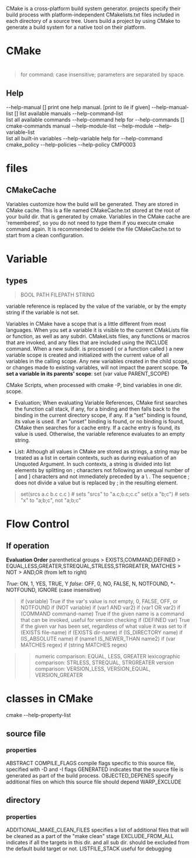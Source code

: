 CMake is a cross-platform build system generator. projects specify their 
build process with platform-independent CMakelists.txt files included in each directory of a source tree. Users build a project by using CMake to 
generate a build system for a native tool on their platform.
#
# CMake 
#
> for command: case insensitive;
> parameters are separated by space.

## Help
--help-manual <man> [<f>]
    print one help manual. [print to <f>ile if given]
--help-manual-list [<f>]
    list available manuals
--help-command-list   
    list all available commands
--help-command <command>
    help for <command>
--help-commands [<f>]
    cmake-commands manual
--help-module-list
--help-module <MOD>
--help-variable-list   
    list all built-in variables
--help-variable <variable>
    help for <variable>
--help-command cmake_policy
--help-policies
--help-policy CMP0003


# files
## CMakeCache
Variables customize how the build will be generated. They are stored
in CMake cache. This is a file named CMakeCache.txt stored at the root
of your build dir. that is generated by cmake. Variables in the 
CMake cache are 'remembered', so you do not need to type them if
you execute cmake command again. It is recommended to delete the file
CMakeCache.txt to start from a clean configuration.


# Variable
## types
> BOOL
> PATH
> FILEPATH
> STRING

variable reference is replaced by the value of the variable, or by the empty string if the variable
is not set.

Variables in CMake have a scope that is a little different from most languages. When you set
a variable it is visible to the current CMakLists file or function, as well as any subdri. CMakeLists
files, any functions or macros that are invoked, and any files that are included using the INCLUDE
command. When a new subdir. is processed ( or a function called ) a new variable scope is created
and initialized with the current value of all variables in the calling scope. Any new variables 
created in the child scope, or changes made to existing variables, will not impact the parent scope.
**To set a variable in its parents' scope**:
	set (var value PARENT_SCOPE)

CMake Scripts, when processed with cmake -P, bind variables in one dir. scope.

* Evaluation; When evaluating Variable References, CMake first searches the function call 
stack, if any, for a binding and then falls back to the binding in the current directory scope, 
if any. If a “set” binding is found, its value is used. If an "unset" binding is found, or no 
binding is found, CMake then searches for a cache entry. If a cache entry is found, 
its value is used. Otherwise, the variable reference evaluates to an empty string.

* List: Although all values in CMake are stored as strings, a string may be treated as a list in
certain contexts, such as during evaluation of an Unquoted Argument. In such contexts, a
string is divided into list elements by splitting on ; characters not following an unequal
number of [ and ] characters and not immediately preceded by a \ . The sequence \;
does not divide a value but is replaced by ; in the resulting element.
> set(srcs a.c b.c c.c ) # sets "srcs" to "a.c;b.c;c.c"
> set(x a "b;c")    # sets "x" to "a;b;c", not "a;b\;c"

# Flow Control
## If operation
**Evaluation Order**
parenthetical groups > EXISTS,COMMAND,DEFINED > EQUAL,LESS,GREATER,STREQUAL,STRLESS,STRGREATER,
    MATCHES > NOT > AND,OR (from left to right)

*True*: ON, 1, YES, TRUE, Y
*false*: OFF, 0, NO, FALSE, N, NOTFOUND, \*-NOTFOUND, IGNORE (case insensitive)
> if (variable)
	True if the var's value is not empty, 0, FALSE, OFF, or NOTFOUND
> if (NOT variable)
> if (var1 AND var2)
> if (var1 OR var2)
> if (COMMAND command-name)
	True if the given name is a command that can be invoked, useful for version checking
> if (DEFINED var)
	True if the given var has been set, regardless of what value it was set to
> if (EXISTS file-name)
> if (EXISTS dir-name)
> if (IS_DIRECTORY name)
> if (IS_ABSOLUTE name)
> if (name1 IS_NEWER_THAN name2)
> if (var MATCHES regex)
> if (string MATCHES regex)

> > numeric comparison: EQUAL, LESS, GREATER
> > lexicographic comparison: STRLESS, STREQUAL, STRGREATER
> > version comparison: VERSION_LESS, VERSION_EQUAL, VERSION_GREATER

# classes in CMake
cmake --help-property-list

## source file
### properties
ABSTRACT
COMPILE_FLAGS
        compile flags specific to this source file, specified with -D and -I flags
GENERATED
	indicates that the source file is generated as part of the build process.
OBJECTED_DEPENES
	specify additional files on which this source file should depend
WARP_EXCLUDE

## directory
### properties
ADDITIONAL_MAKE_CLEAN_FILES
	specifies a list of additional files that will be cleaned as a part of the "make clean" stage
EXCLUDE_FROM_ALL
	indicates if all the targets in this dir. and all sub dir. should be excluded from the 
	default build target or not.
LISTFILE_STACK
	useful for debugging
